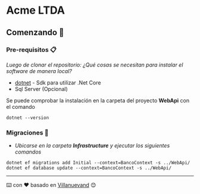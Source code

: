# Acme LTDA
## Comenzando 🚀

### Pre-requisitos 📋
_Luego de clonar el repositorio:_
_¿Qué cosas se necesitan para instalar el software de manera local?_
* [dotnet](https://dotnet.microsoft.com/download/thank-you/dotnet-sdk-3.0.100-windows-x64-installer) - Sdk para utilizar .Net Core
* Sql Server (Opcional)

Se puede comprobar la instalación en la carpeta del proyecto **WebApi** con el comando
```
dotnet --version
```

### Migraciones 🔧
* _Ubicarse en la carpeta **Infrastructure** y ejecutar los siguientes comandos_
```
dotnet ef migrations add Initial --context=BancoContext -s ../WebApi/
dotnet ef database update --context=BancoContext -s ../WebApi/ 
```
---
⌨️ con ❤️ basado en  [Villanuevand](https://gist.github.com/Villanuevand/6386899f70346d4580c723232524d35a#file-readme-espanol-md) 😊

